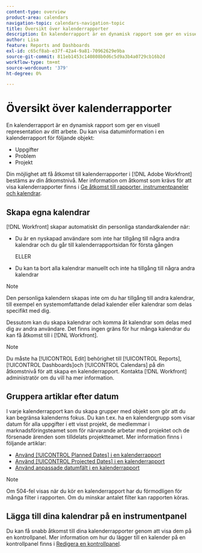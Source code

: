 ```yaml
---
content-type: overview
product-area: calendars
navigation-topic: calendars-navigation-topic
title: Översikt över kalenderrapporter
description: En kalenderrapport är en dynamisk rapport som ger en visuell representation av ditt arbete. Du kan visa datuminformation i en kalenderrapport för uppgifter, utgåvor och projekt.
author: Lisa
feature: Reports and Dashboards
exl-id: c65cf8ab-e37f-42a4-9a81-70962629e9ba
source-git-commit: 811eb1453c140808b0d6c5d9a3b4a0729cb16b2d
workflow-type: tm+mt
source-wordcount: '379'
ht-degree: 0%

---
```


# Översikt över kalenderrapporter

<!-- Audited: 01/2024 -->

En kalenderrapport är en dynamisk rapport som ger en visuell representation av ditt arbete. Du kan visa datuminformation i en kalenderrapport för följande objekt:

* Uppgifter
* Problem
* Projekt

Din möjlighet att få åtkomst till kalenderrapporter i [!DNL Adobe Workfront] bestäms av din åtkomstnivå. Mer information om åtkomst som krävs för att visa kalenderrapporter finns i [Ge åtkomst till rapporter, instrumentpaneler och kalendrar](../../../administration-and-setup/add-users/configure-and-grant-access/grant-access-reports-dashboards-calendars.md).

## Skapa egna kalendrar

[!DNL Workfront] skapar automatiskt din personliga standardkalender när:

* Du är en nyskapad användare som inte har tillgång till några andra kalendrar och du går till kalenderrapportsidan för första gången

  ELLER

* Du kan ta bort alla kalendrar manuellt och inte ha tillgång till några andra kalendrar

>[!NOTE]
>
>Den personliga kalendern skapas inte om du har tillgång till andra kalendrar, till exempel en systemomfattande delad kalender eller kalendrar som delas specifikt med dig.

Dessutom kan du skapa kalendrar och komma åt kalendrar som delas med dig av andra användare. Det finns ingen gräns för hur många kalendrar du kan få åtkomst till i [!DNL Workfront].

>[!NOTE]
>
>Du måste ha [!UICONTROL Edit] behörighet till [!UICONTROL Reports], [!UICONTROL Dashboards]och [!UICONTROL Calendars] på din åtkomstnivå för att skapa en kalenderrapport. Kontakta [!DNL Workfront] administratör om du vill ha mer information.

## Gruppera artiklar efter datum

I varje kalenderrapport kan du skapa grupper med objekt som gör att du kan begränsa kalenderns fokus. Du kan t.ex. ha en kalendergrupp som visar datum för alla uppgifter i ett visst projekt, de medlemmar i marknadsföringsteamet som för närvarande arbetar med projektet och de försenade ärenden som tilldelats projektteamet. Mer information finns i följande artiklar:

* [Använd [!UICONTROL Planned Dates] i en kalenderrapport](../../../reports-and-dashboards/reports/calendars/use-planned-dates.md)
* [Använd [!UICONTROL Projected Dates] i en kalenderrapport](../../../reports-and-dashboards/reports/calendars/use-projected-dates.md)
* [Använd anpassade datumfält i en kalenderrapport](../../../reports-and-dashboards/reports/calendars/use-custom-dates.md)

>[!NOTE]
>
>Om 504-fel visas när du kör en kalenderrapport har du förmodligen för många filter i rapporten. Om du minskar antalet filter kan rapporten köras.

## Lägga till dina kalendrar på en instrumentpanel

Du kan få snabb åtkomst till dina kalenderrapporter genom att visa dem på en kontrollpanel. Mer information om hur du lägger till en kalender på en kontrollpanel finns i [Redigera en kontrollpanel](../../../reports-and-dashboards/dashboards/creating-and-managing-dashboards/edit-dashboard.md).
